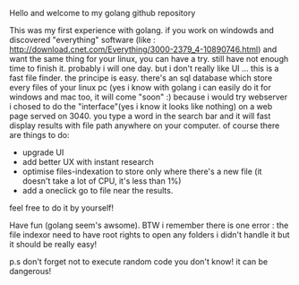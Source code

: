 Hello and welcome to my golang github repository

This was my first experience with golang.
if you work on windowds and discovered "everything" software
(like : http://download.cnet.com/Everything/3000-2379_4-10890746.html)
and want the same thing for your linux, you can have a try.
still have not enough time to finish it. probably i will one day. but i don't
really like UI ...
this is a fast file finder.
the principe is easy. there's an sql database which store every files of your linux pc
(yes i know with golang i can easily do it for windows and mac too, it will come "soon" :)
because i would try webserver i chosed to do the "interface"(yes i know it looks like nothing)
on a web page served on 3040. you type a word in the search bar and it will fast display results
with file path anywhere on your computer.
of course there are things to do:

* upgrade UI
* add better UX with instant research
* optimise files-indexation to store only where there's a new file (it doesn't take a lot of CPU, it's less than 1%)
* add a oneclick go to file near the results.

feel free to do it by yourself!

Have fun (golang seem's awsome).
BTW i remember there is one error : the file indexor need to have root rights to open any folders
i didn't handle it but it should be really easy!

p.s don't forget not to execute random code you don't know! it can be dangerous!
